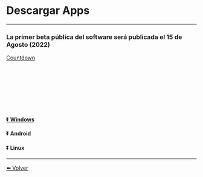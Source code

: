 # Descargar Apps

---

### La primer beta pública del software será publicada el 15 de Agosto (2022)

<a data-type="countdown" data-id="3329094" class="tickcounter" style="display: block; width: 100%; position: relative; padding-bottom: 25%" title="Countdown" href="//www.tickcounter.com/">Countdown</a><script>(function(d, s, id) { var js, pjs = d.getElementsByTagName(s)[0]; if (d.getElementById(id)) return; js = d.createElement(s); js.id = id; js.src = "//www.tickcounter.com/static/js/loader.js"; pjs.parentNode.insertBefore(js, pjs); }(document, "script", "tickcounter-sdk"));</script>

#### [⏬ Windows](https://github.com/labunsl/LibreLabUNSL/blob/main/C%C3%B3digos%20Arduino/LibreLab_App/LibreLab1.3/LibreLabSetup/Release/setup.exe)

#### ⏬ Android

#### ⏬ Linux

---


[⬅️ Volver](./)
